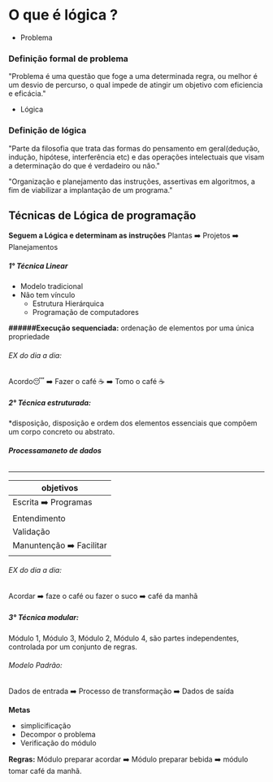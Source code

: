 # O que é lógica ? 

+ Problema

### Definição formal de problema

"Problema é uma questão que foge a uma determinada regra, ou melhor é um desvio de percurso, o qual impede de atingir um objetivo com eficiencia e eficácia."

+ Lógica

### Definição de lógica

"Parte da filosofia que trata das formas do pensamento em geral(dedução, indução, hipótese, interferência etc) e das operações intelectuais que visam a determinação do que é verdadeiro ou não."

"Organização e planejamento das instruções, assertivas em algoritmos, a fim de viabilizar a implantação de um programa."

## Técnicas de Lógica de programação
**Seguem a Lógica e determinam as instruções**
Plantas ➡️ Projetos ➡️ Planejamentos

##### 1° Técnica Linear

+ Modelo tradicional
+ Não tem vínculo
   - Estrutura Hierárquica
   - Programação de computadores

**######Execução sequenciada:**
 ordenação de elementos por uma única propriedade

###### EX do dia a dia:
 Acordo😴 ➡️ Fazer o café ☕ ➡️ Tomo o café ☕

##### 2° Técnica estruturada:
 
 *disposição, disposição e ordem dos elementos essenciais que compõem um corpo concreto ou abstrato.
###### **Processamaneto de dados**
--------
 |objetivos | 
| ----------- |
| Escrita ➡️ Programas | 
|Entendimento |
|Validação |
|Manuntenção ➡️ Facilitar|

###### EX do dia a dia:
Acordar ➡️ faze o café ou fazer o suco ➡️ café da manhã

##### 3° Técnica modular:

Módulo 1, Módulo 3, Módulo 2, Módulo 4, são partes independentes, controlada por um conjunto de regras.

###### Modelo Padrão:

Dados de entrada ➡️ Processo de transformação ➡️ Dados de saída

**Metas**
- simplicificação
- Decompor o problema
- Verificação do módulo

**Regras:**
Módulo preparar acordar ➡️ Módulo preparar bebida ➡️ módulo tomar café da manhã.